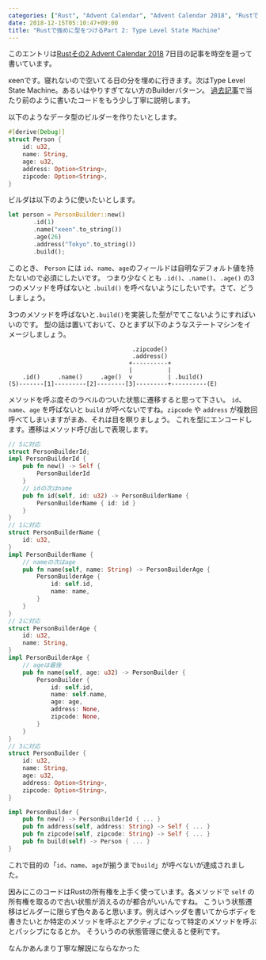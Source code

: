 ```yaml
---
categories: ["Rust", "Advent Calendar", "Advent Calendar 2018", "Rustで強めに型をつける", "Rust Advent Calendar"]
date: 2018-12-15T05:10:47+09:00
title: "Rustで強めに型をつけるPart 2: Type Level State Machine"
---
```


このエントリは[Rustその2 Advent Calendar 2018](https://qiita.com/advent-calendar/2018/rust2) 7日目の記事を時空を遡って書いています。

κeenです。寝れないので空いてる日の分を埋めに行きます。次はType Level State Machine。あるいはやりすぎてない方のBuilderバターン。
[過去記事](https://keens.github.io/blog/2017/02/09/rustnochottoyarisuginabuilderpata_n/)で当たり前のように書いたコードをもう少し丁寧に説明します。

<!--more-->

以下のようなデータ型のビルダーを作りたいとします。



``` rust
#[derive(Debug)]
struct Person {
    id: u32,
    name: String,
    age: u32,
    address: Option<String>,
    zipcode: Option<String>,
}
```

ビルダは以下のように使いたいとします。

```rust
let person = PersonBuilder::new()
       .id(1)
       .name("κeen".to_string())
       .age(26)
       .address("Tokyo".to_string())
       .build();
```

このとき、 `Person` には `id`、`name`、`age`のフィールドは自明なデフォルト値を持たないので必須にしたいです。
つまり少なくとも `.id()`、`.name()`、`.age()` の3つのメソッドを呼ばないと `.build()` を呼べないようにしたいです。さて、どうしましょう。

3つのメソッドを呼ばないと`.build()`を実装した型がでてこないようにすればいいのです。
型の話は置いておいて、ひとまず以下のようなステートマシンをイメージしましょう。

```text
                                   .zipcode()
                                   .address()
                                  +----------+
                                  |          |
    .id()     .name()     .age()  v          | .build()
(S)-------[1]---------[2]--------[3]---------+----------(E)
```

メソッドを呼ぶ度そのラベルのついた状態に遷移すると思って下さい。
`id`、`name`、`age` を呼ばないと `build` が呼べないですね。`zipcode` や `address` が複数回呼べてしまいますがまあ、それは目を瞑りましょう。
これを型にエンコードします。遷移はメソッド呼び出しで表現します。


```rust
// Sに対応
struct PersonBuilderId;
impl PersonBuilderId {
    pub fn new() -> Self {
        PersonBuilderId
    }
    // idの次はname
    pub fn id(self, id: u32) -> PersonBuilderName {
        PersonBuilderName { id: id }
    }
}
// 1に対応
struct PersonBuilderName {
    id: u32,
}
impl PersonBuilderName {
    // nameの次はage
    pub fn name(self, name: String) -> PersonBuilderAge {
        PersonBuilderAge {
            id: self.id,
            name: name,
        }
    }
}
// 2に対応
struct PersonBuilderAge {
    id: u32,
    name: String,
}
impl PersonBuilderAge {
    // ageは最後
    pub fn name(self, age: u32) -> PersonBuilder {
        PersonBuilder {
            id: self.id,
            name: self.name,
            age: age,
            address: None,
            zipcode: None,
        }
    }
}
// 3に対応
struct PersonBuilder {
    id: u32,
    name: String,
    age: u32,
    address: Option<String>,
    zipcode: Option<String>,
}

impl PersonBuilder {
    pub fn new() -> PersonBuilderId { ... }
    pub fn address(self, address: String) -> Self { ... }
    pub fn zipcode(self, zipcode: String) -> Self { ... }
    pub fn build(self) -> Person { ... }
}
```

これで目的の「`id`、`name`、`age`が揃うまで`build`」が呼べないが達成されました。


因みにこのコードはRustの所有権を上手く使っています。各メソッドで `self` の所有権を取るので古い状態が消えるのが都合がいいんですね。
こういう状態遷移はビルダーに限らず色々あると思います。例えばヘッダを書いてからボディを書きたいとか特定のメソッドを呼ぶとアクティブになって特定のメソッドを呼ぶとパッシブになるとか。
そういうのの状態管理に使えると便利です。

なんかあんまり丁寧な解説にならなかった
